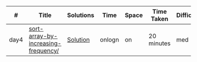 |  #  |      Title     |   Solutions   | Time          | Space         | Time Taken| Difficulty  | Topic |
|-----|----------------|---------------|---------------|---------------|--------|-------------|------------
| day4 |[sort-array-by-increasing-frequency/](https://leetcode.com/problems/sort-array-by-increasing-frequency/) |  [Solution](./solutions/day4/Solution.java)   | onlogn | on | 20 minutes | med | heaps and sorting 
